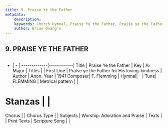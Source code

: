 ```yaml
---
title: 9. Praise Ye the Father
metadata:
    description: 
    keywords: Church Hymnal, Praise Ye the Father, Praise ye the Father for His loving-kindness, 
    author: Brian Onang'o
---
```



## 9. PRAISE YE THE FATHER

```txt

```

- |   -  |
-------------|------------|
Title | Praise Ye the Father |
Key | A♭ Major |
Titles |  |
First Line | Praise ye the Father for His loving-kindness |
Author | Anon.
Year | 1941
Composer| F. Flemming |
Hymnal|  - |
Tune| FLEMMING |
Metrical pattern | |
# Stanzas |  |
Chorus |  |
Chorus Type |  |
Subjects | Worship: Adoration and Praise |
Texts |  |
Print Texts | 
Scripture Song |  |
  
